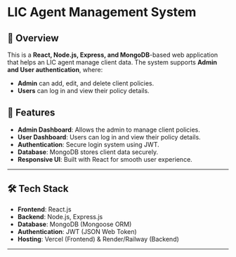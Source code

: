 # LIC Agent Management System

## 📌 Overview
This is a **React, Node.js, Express, and MongoDB**-based web application that helps an LIC agent manage client data. The system supports **Admin and User authentication**, where:
- **Admin** can add, edit, and delete client policies.
- **Users** can log in and view their policy details.

## 🚀 Features
- **Admin Dashboard**: Allows the admin to manage client policies.
- **User Dashboard**: Users can log in and view their policy details.
- **Authentication**: Secure login system using JWT.
- **Database**: MongoDB stores client data securely.
- **Responsive UI**: Built with React for smooth user experience.

---

## 🛠 Tech Stack
- **Frontend**: React.js
- **Backend**: Node.js, Express.js
- **Database**: MongoDB (Mongoose ORM)
- **Authentication**: JWT (JSON Web Token)
- **Hosting**: Vercel (Frontend) & Render/Railway (Backend)

---
